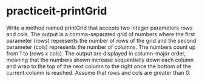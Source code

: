 # practiceit-printGrid
Write a method named printGrid that accepts two integer parameters rows and 
  cols. The output is a comma-separated grid of numbers where the first 
  parameter (rows) represents the number of rows of the grid and the second 
  parameter (cols) represents the number of columns. The numbers count up 
  from 1 to (rows x cols). The output are displayed in column-major order, 
  meaning that the numbers shown increase sequentially down each column and 
  wrap to the top of the next column to the right once the bottom of the 
  current column is reached. Assume that rows and cols are greater than 0.
